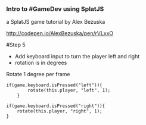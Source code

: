 ### Intro to #GameDev using SplatJS
a SplatJS game tutorial by Alex Bezuska

http://codepen.io/AlexBezuska/pen/rVLxxO

#Step 5
- Add keyboard input to turn the player left and right
- rotation is in degrees

Rotate 1 degree per frame
```
if(game.keyboard.isPressed("left")){
		rotate(this.player, "left", 1);
	}

if(game.keyboard.isPressed("right")){
	rotate(this.player, "right", 1);
}
```
